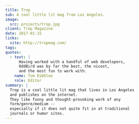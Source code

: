 ```yaml
---
title: Trop
sub: A cool little lit mag from Los Angeles.
image:
  src: projects/trop.jpg
client: Trop Magazine
date: 2017-01-15
links:
  site: http://tropmag.com/
tags:
quotes:
  - text: |
      Having worked with a handful of web developers,
      OddBird was by far the best, the nicest,
      and the most fun to work with.
    name: Tom Dibblee
    role: Editor
summary: |
  Trop is a cool little lit mag that lives in Los Angeles
  and publishes on the internet.
  They like funny and thought-provoking work of any
  form/genre/medium --
  especially if it does not quite fit in at traditional
  journals or humor sites.
---
```

